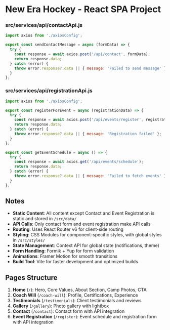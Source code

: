 # New Era Hockey - React SPA Project

### src/services/api/contactApi.js
```javascript
import axios from './axiosConfig';

export const sendContactMessage = async (formData) => {
  try {
    const response = await axios.post('/api/contact', formData);
    return response.data;
  } catch (error) {
    throw error.response?.data || { message: 'Failed to send message' };
  }
};
```

### src/services/api/registrationApi.js
```javascript
import axios from './axiosConfig';

export const registerForEvent = async (registrationData) => {
  try {
    const response = await axios.post('/api/events/register', registrationData);
    return response.data;
  } catch (error) {
    throw error.response?.data || { message: 'Registration failed' };
  }
};

export const getEventSchedule = async () => {
  try {
    const response = await axios.get('/api/events/schedule');
    return response.data;
  } catch (error) {
    throw error.response?.data || { message: 'Failed to fetch events' };
  }
};
```

## Notes

- **Static Content**: All content except Contact and Event Registration is static and stored in `/src/data/`
- **API Calls**: Only contact form and event registration make API calls
- **Routing**: Uses React Router v6 for client-side routing
- **Styling**: CSS Modules for component-specific styles, with global styles in `/src/styles/`
- **State Management**: Context API for global state (notifications, theme)
- **Form Handling**: Formik + Yup for form validation
- **Animations**: Framer Motion for smooth transitions
- **Build Tool**: Vite for faster development and optimized builds

## Pages Structure

1. **Home** (`/`): Hero, Core Values, About Section, Camp Photos, CTA
2. **Coach Will** (`/coach-will`): Profile, Certifications, Experience
3. **Testimonials** (`/testimonials`): Client testimonials and reviews
4. **Gallery** (`/gallery`): Photo gallery with lightbox
5. **Contact** (`/contact`): Contact form with API integration
6. **Event Registration** (`/register`): Event schedule and registration form with API integration